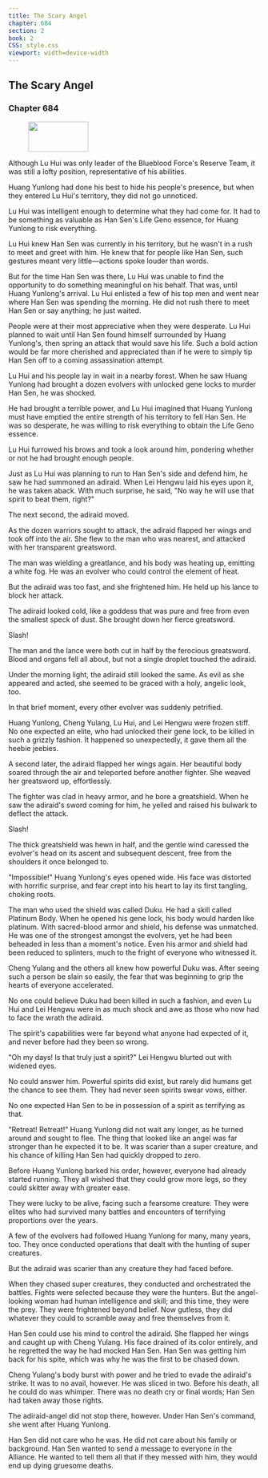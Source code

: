 ```yaml
---
title: The Scary Angel
chapter: 684
section: 2
book: 2
CSS: style.css
viewport: width=device-width
---
```


## The Scary Angel

### Chapter 684

<figure>
	<img src="../Images/gem.gif" alt="" id="gem" width="120" height="60" />
</figure>

Although Lu Hui was only leader of the Blueblood Force's Reserve Team, it was still a lofty position, representative of his abilities.

Huang Yunlong had done his best to hide his people's presence, but when they entered Lu Hui's territory, they did not go unnoticed.

Lu Hui was intelligent enough to determine what they had come for. It had to be something as valuable as Han Sen's Life Geno essence, for Huang Yunlong to risk everything.

Lu Hui knew Han Sen was currently in his territory, but he wasn't in a rush to meet and greet with him. He knew that for people like Han Sen, such gestures meant very little—actions spoke louder than words.

But for the time Han Sen was there, Lu Hui was unable to find the opportunity to do something meaningful on his behalf. That was, until Huang Yunlong's arrival. Lu Hui enlisted a few of his top men and went near where Han Sen was spending the morning. He did not rush there to meet Han Sen or say anything; he just waited.

People were at their most appreciative when they were desperate. Lu Hui planned to wait until Han Sen found himself surrounded by Huang Yunlong's, then spring an attack that would save his life. Such a bold action would be far more cherished and appreciated than if he were to simply tip Han Sen off to a coming assassination attempt.

Lu Hui and his people lay in wait in a nearby forest. When he saw Huang Yunlong had brought a dozen evolvers with unlocked gene locks to murder Han Sen, he was shocked.

He had brought a terrible power, and Lu Hui imagined that Huang Yunlong must have emptied the entire strength of his territory to fell Han Sen. He was so desperate, he was willing to risk everything to obtain the Life Geno essence.

Lu Hui furrowed his brows and took a look around him, pondering whether or not he had brought enough people.

Just as Lu Hui was planning to run to Han Sen's side and defend him, he saw he had summoned an adiraid. When Lei Hengwu laid his eyes upon it, he was taken aback. With much surprise, he said, "No way he will use that spirit to beat them, right?"

The next second, the adiraid moved.

As the dozen warriors sought to attack, the adiraid flapped her wings and took off into the air. She flew to the man who was nearest, and attacked with her transparent greatsword.

The man was wielding a greatlance, and his body was heating up, emitting a white fog. He was an evolver who could control the element of heat.

But the adiraid was too fast, and she frightened him. He held up his lance to block her attack.

The adiraid looked cold, like a goddess that was pure and free from even the smallest speck of dust. She brought down her fierce greatsword.

Slash!

The man and the lance were both cut in half by the ferocious greatsword. Blood and organs fell all about, but not a single droplet touched the adiraid.

Under the morning light, the adiraid still looked the same. As evil as she appeared and acted, she seemed to be graced with a holy, angelic look, too.

In that brief moment, every other evolver was suddenly petrified.

Huang Yunlong, Cheng Yulang, Lu Hui, and Lei Hengwu were frozen stiff. No one expected an elite, who had unlocked their gene lock, to be killed in such a grizzly fashion. It happened so unexpectedly, it gave them all the heebie jeebies.

A second later, the adiraid flapped her wings again. Her beautiful body soared through the air and teleported before another fighter. She weaved her greatsword up, effortlessly.

The fighter was clad in heavy armor, and he bore a greatshield. When he saw the adiraid's sword coming for him, he yelled and raised his bulwark to deflect the attack.

Slash!

The thick greatshield was hewn in half, and the gentle wind caressed the evolver's head on its ascent and subsequent descent, free from the shoulders it once belonged to.

"Impossible!" Huang Yunlong's eyes opened wide. His face was distorted with horrific surprise, and fear crept into his heart to lay its first tangling, choking roots.

The man who used the shield was called Duku. He had a skill called Platinum Body. When he opened his gene lock, his body would harden like platinum. With sacred-blood armor and shield, his defense was unmatched. He was one of the strongest amongst the evolvers, yet he had been beheaded in less than a moment's notice. Even his armor and shield had been reduced to splinters, much to the fright of everyone who witnessed it.

Cheng Yulang and the others all knew how powerful Duku was. After seeing such a person be slain so easily, the fear that was beginning to grip the hearts of everyone accelerated.

No one could believe Duku had been killed in such a fashion, and even Lu Hui and Lei Hengwu were in as much shock and awe as those who now had to face the wrath the adiraid.

The spirit's capabilities were far beyond what anyone had expected of it, and never before had they been so wrong.

"Oh my days! Is that truly just a spirit?" Lei Hengwu blurted out with widened eyes.

No could answer him. Powerful spirits did exist, but rarely did humans get the chance to see them. They had never seen spirits swear vows, either.

No one expected Han Sen to be in possession of a spirit as terrifying as that.

"Retreat! Retreat!" Huang Yunlong did not wait any longer, as he turned around and sought to flee. The thing that looked like an angel was far stronger than he expected it to be. It was scarier than a super creature, and his chance of killing Han Sen had quickly dropped to zero.

Before Huang Yunlong barked his order, however, everyone had already started running. They all wished that they could grow more legs, so they could skitter away with greater ease.

They were lucky to be alive, facing such a fearsome creature. They were elites who had survived many battles and encounters of terrifying proportions over the years.

A few of the evolvers had followed Huang Yunlong for many, many years, too. They once conducted operations that dealt with the hunting of super creatures.

But the adiraid was scarier than any creature they had faced before.

When they chased super creatures, they conducted and orchestrated the battles. Fights were selected because they were the hunters. But the angel-looking woman had human intelligence and skill; and this time, they were the prey. They were frightened beyond belief. Now gutless, they did whatever they could to scramble away and free themselves from it.

Han Sen could use his mind to control the adiraid. She flapped her wings and caught up with Cheng Yulang. His face drained of its color entirely, and he regretted the way he had mocked Han Sen. Han Sen was getting him back for his spite, which was why he was the first to be chased down.

Cheng Yulang's body burst with power and he tried to evade the adiraid's strike. It was to no avail, however. He was sliced in two. Before his death, all he could do was whimper. There was no death cry or final words; Han Sen had taken away those rights.

The adiraid-angel did not stop there, however. Under Han Sen's command, she went after Huang Yunlong.

Han Sen did not care who he was. He did not care about his family or background. Han Sen wanted to send a message to everyone in the Alliance. He wanted to tell them all that if they messed with him, they would end up dying gruesome deaths.